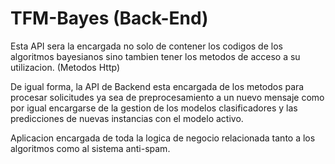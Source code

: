 # TFM-Bayes (Back-End)

Esta API sera la encargada no solo de contener los codigos de los algoritmos bayesianos sino tambien tener los metodos de acceso a su utilizacion. (Metodos Http)

De igual forma, la API de Backend esta encargada de los metodos para procesar solicitudes ya sea de preprocesamiento a un nuevo mensaje como por igual encargarse de la gestion de los modelos clasificadores y las predicciones de nuevas instancias con el modelo activo.

Aplicacion encargada de toda la logica de negocio relacionada tanto a los algoritmos como al sistema anti-spam.
